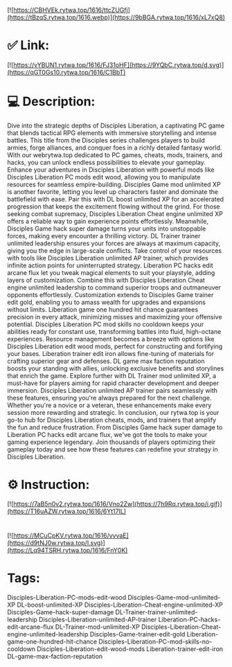 [![https://CBHVEk.rytwa.top/1616/ttcZUGfj](https://tBzqS.rytwa.top/1616.webp)](https://9bBGA.rytwa.top/1616/xL7xQ8)
# ✅ Link:
[![https://vYBUN1.rytwa.top/1616/FJ31oHF](https://9YQbC.rytwa.top/d.svg)](https://qGT0Gs10.rytwa.top/1616/C1BbT)
# 💻 Description:
Dive into the strategic depths of Disciples Liberation, a captivating PC game that blends tactical RPG elements with immersive storytelling and intense battles. This title from the Disciples series challenges players to build armies, forge alliances, and conquer foes in a richly detailed fantasy world. With our webrytwa.top dedicated to PC games, cheats, mods, trainers, and hacks, you can unlock endless possibilities to elevate your gameplay.
Enhance your adventures in Disciples Liberation with powerful mods like Disciples Liberation PC mods edit wood, allowing you to manipulate resources for seamless empire-building. Disciples Game mod unlimited XP is another favorite, letting you level up characters faster and dominate the battlefield with ease. Pair this with DL boost unlimited XP for an accelerated progression that keeps the excitement flowing without the grind.
For those seeking combat supremacy, Disciples Liberation Cheat engine unlimited XP offers a reliable way to gain experience points effortlessly. Meanwhile, Disciples Game hack super damage turns your units into unstoppable forces, making every encounter a thrilling victory. DL Trainer trainer unlimited leadership ensures your forces are always at maximum capacity, giving you the edge in large-scale conflicts.
Take control of your resources with tools like Disciples Liberation unlimited AP trainer, which provides infinite action points for uninterrupted strategy. Liberation PC hacks edit arcane flux let you tweak magical elements to suit your playstyle, adding layers of customization. Combine this with Disciples Liberation Cheat engine unlimited leadership to command superior troops and outmaneuver opponents effortlessly.
Customization extends to Disciples Game trainer edit gold, enabling you to amass wealth for upgrades and expansions without limits. Liberation game one hundred hit chance guarantees precision in every attack, minimizing misses and maximizing your offensive potential. Disciples Liberation PC mod skills no cooldown keeps your abilities ready for constant use, transforming battles into fluid, high-octane experiences.
Resource management becomes a breeze with options like Disciples Liberation edit wood mods, perfect for constructing and fortifying your bases. Liberation trainer edit iron allows fine-tuning of materials for crafting superior gear and defenses. DL game max faction reputation boosts your standing with allies, unlocking exclusive benefits and storylines that enrich the game.
Explore further with DL Trainer mod unlimited XP, a must-have for players aiming for rapid character development and deeper immersion. Disciples Liberation unlimited AP trainer pairs seamlessly with these features, ensuring you're always prepared for the next challenge. Whether you're a novice or a veteran, these enhancements make every session more rewarding and strategic.
In conclusion, our rytwa.top is your go-to hub for Disciples Liberation cheats, mods, and trainers that amplify the fun and reduce frustration. From Disciples Game hack super damage to Liberation PC hacks edit arcane flux, we've got the tools to make your gaming experience legendary. Join thousands of players optimizing their gameplay today and see how these features can redefine your strategy in Disciples Liberation.

# ⚙️ Instruction:
[![https://7aB5n0v2.rytwa.top/1616/Vno2Zw](https://7h9Rq.rytwa.top/i.gif)](https://T16uAZW.rytwa.top/1616/6Yt17IL)
#
[![https://MCuCpKV.rytwa.top/1616/vvvaE](https://d9tNJ0w.rytwa.top/l.svg)](https://Lq94TSRH.rytwa.top/1616/FnY0K)
# Tags:
Disciples-Liberation-PC-mods-edit-wood Disciples-Game-mod-unlimited-XP DL-boost-unlimited-XP Disciples-Liberation-Cheat-engine-unlimited-XP Disciples-Game-hack-super-damage DL-Trainer-trainer-unlimited-leadership Disciples-Liberation-unlimited-AP-trainer Liberation-PC-hacks-edit-arcane-flux DL-Trainer-mod-unlimited-XP Disciples-Liberation-Cheat-engine-unlimited-leadership Disciples-Game-trainer-edit-gold Liberation-game-one-hundred-hit-chance Disciples-Liberation-PC-mod-skills-no-cooldown Disciples-Liberation-edit-wood-mods Liberation-trainer-edit-iron DL-game-max-faction-reputation





